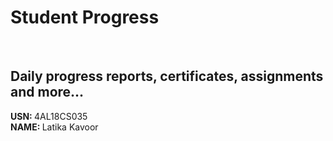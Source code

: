 # Student Progress
<br>

## Daily progress reports, certificates, assignments and more...

<b> USN: </b> 4AL18CS035  <br>
<b> NAME: </b> Latika Kavoor
